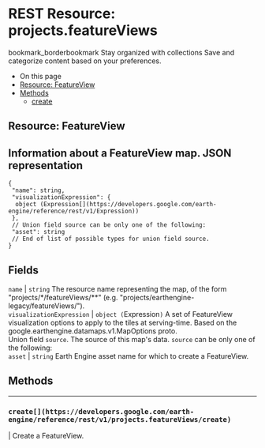  
#  REST Resource: projects.featureViews 
bookmark_borderbookmark Stay organized with collections  Save and categorize content based on your preferences. 
  * On this page
  * [Resource: FeatureView](https://developers.google.com/earth-engine/reference/rest/v1/projects.featureViews#resource:-featureview)
  * [Methods](https://developers.google.com/earth-engine/reference/rest/v1/projects.featureViews#methods)
    * [create](https://developers.google.com/earth-engine/reference/rest/v1/projects.featureViews#create)


## Resource: FeatureView
Information about a FeatureView map.
JSON representation  
---  
```
{
 "name": string,
 "visualizationExpression": {
  object (Expression[](https://developers.google.com/earth-engine/reference/rest/v1/Expression))
 },
 // Union field source can be only one of the following:
 "asset": string
 // End of list of possible types for union field source.
}
```
  
Fields  
---  
`name` |  `string` The resource name representing the map, of the form "projects/*/featureViews/**" (e.g. "projects/earthengine-legacy/featureViews/").  
`visualizationExpression` |  `object (`Expression[](https://developers.google.com/earth-engine/reference/rest/v1/Expression)`)` A set of FeatureView visualization options to apply to the tiles at serving-time. Based on the google.earthengine.datamaps.v1.MapOptions proto.  
Union field `source`. The source of this map's data. `source` can be only one of the following:  
`asset` |  `string` Earth Engine asset name for which to create a FeatureView.  
## Methods  
---  
### `create[](https://developers.google.com/earth-engine/reference/rest/v1/projects.featureViews/create)`
|  Create a FeatureView.  

